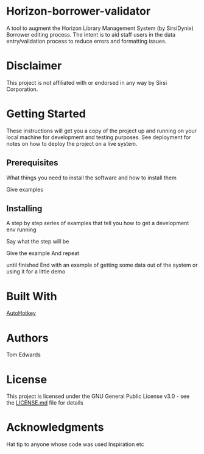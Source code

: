 # Horizon-borrower-validator
A tool to augment the Horizon Library Management System (by SirsiDynix) Borrower editing process. The intent is to aid staff users in the data entry/validation process to reduce errors and formatting issues.

# Disclaimer
This project is not affiliated with or endorsed in any way by Sirsi Corporation.

# Getting Started
These instructions will get you a copy of the project up and running on your local machine for development and testing purposes. See deployment for notes on how to deploy the project on a live system.

## Prerequisites
What things you need to install the software and how to install them

Give examples

## Installing
A step by step series of examples that tell you how to get a development env running

Say what the step will be

Give the example
And repeat

until finished
End with an example of getting some data out of the system or using it for a little demo

# Built With
[AutoHotkey](https://autohotkey.com/)

# Authors
Tom Edwards

# License
This project is licensed under the GNU General Public License v3.0 - see the [LICENSE.md](https://github.com/tomelabs/Horizon-borrower-validator/blob/master/LICENSE) file for details

# Acknowledgments
Hat tip to anyone whose code was used
Inspiration
etc

